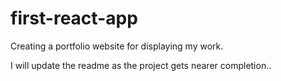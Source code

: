 # first-react-app
Creating a portfolio website for displaying my work.

I will update the readme as the project gets nearer completion.. 

